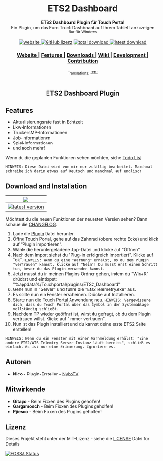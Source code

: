 <h1 align="center">ETS2 Dashboard</h1>

<div align="center">
  <strong>ETS2 Dashboard Plugin für Touch Portal</strong><br>
  Ein Plugin, um das Euro Truck Dashboard auf Ihrem Tablett anzuzeigen<br>
  <sub>Nur für Windows</sub>
</div>

<br>

<div align="center">
  <!-- Version -->
  <a href="https://nybotv.github.io/TP_ETS2_Plugin/">
    <img src="https://badge.fury.io/gh/NyboTV%2FTP_ETS2_Plugin.svg" alt="website">
  </a>
  <!-- License -->
  <a href="LICENSE">
    <a href="https://github.com/NyboTV/TP_ETS2_Plugin/blob/master/LICENSE"><img alt="GitHub lizenz" src="https://img.shields.io/github/license/NyboTV/TP_ETS2_Plugin"></a>
  </a>
  <!-- Downloads total -->
  <a href="https://github.com/NyboTV/TP_ETS2_Plugin/releases">
    <img src="https://img.shields.io/github/downloads/NyboTV/TP_ETS2_Plugin/total.svg" alt="total download">
  </a>
  <!-- Downloads latest release -->
  <a href="https://github.com/NyboTV/TP_ETS2_Plugin/releases/latest">
    <img src="https://img.shields.io/github/downloads/NyboTV/TP_ETS2_Plugin/latest/total.svg" alt="latest download">
  </a>
</div>

<div align="center">
  <h3>
    <a href="https://nybotv.github.io/TP_ETS2_Plugin/">
      Website
    </a>
    <span> | </span>
    <a href="#features">
      Features
    </a>
    <span> | </span>
    <a href="#download-and-installation">
      Downloads
    </a>
    <span> | </span>
    <a href="https://github.com/NyboTV/TP_ETS2_Plugin/wiki">
      Wiki
    </a>
    <span> | </span>
    <a href="#development">
      Development
    </a>
    <span> | </span>
    <a href="#contribution">
      Contribution
    </a>
  </h3>
</div>

<div align="center">
  <sub>Translations:</sub>
  <a href="README.md">
    <span>:en:</span>
  </a>
  
</div>
<br />

<h2 align="center">ETS2 Dashboard Plugin</h2>

## Features

- Aktualisierungsrate fast in Echtzeit
- Lkw-Informationen
- TruckersMP-Informationen
- Job-Informationen
- Spiel-Informationen
- und noch mehr!

Wenn du die geplanten Funktionen sehen möchten, siehe [Todo List](TODO.LIST)

`HINWEIS: Diese Datei wird von mir nur zufällig bearbeitet. Manchmal schreibe ich darin etwas auf Deutsch und manchmal auf englisch`

## Download and Installation

| ![](https://raw.githubusercontent.com/wiki/ryanoasis/nerd-fonts/screenshots/v1.0.x/windows-pass-sm.png)                                                                                                          |   
|:----------------------------------------------------------------------------------------------------------------------------------------------------------------------------------------------------------------:|
[![latest version](https://img.shields.io/github/downloads/NyboTV/TP_ETS2_Plugin/latest/ETS2_Dashboard.tpp.svg)](https://github.com/NyboTV/Tp_ETS2_Plugin/releases/latest/download/ETS2_Dashboard.tpp) | 

Möchtest du die neuen Funktionen der neuesten Version sehen? Dann schaue die [CHANGELOG](CHANGELOG.md).


1. Lade die [Plugin](https://github.com/NyboTV/Tp_ETS2_Plugin/releases/latest/download/ETS2_Dashboard.tpp) Datei herunter.
2. Öffne Touch Portal, gehe auf das Zahnrad (obere rechte Ecke) und klick auf "Plugin importieren".
3. Wähle die heruntergeladene .tpp-Datei und klicke auf "Öffnen".
4. Nach dem Import siehst du "Plug-in erfolgreich importiert". Klicke auf "ok". 
`HINWEIS: Wenn du eine "Warnung" erhälst, ob du dem Plugin "vertrauen" kannst, klicke auf "Nein"! Du musst erst einen Schritt tun, bevor du das Plugin verwenden kannst.`
6. Jetzt musst du in meinen Plugins Ordner gehen, indem du "Win+R" drückst und eintippst: "%appdata%/Touchportal/plugins/ETS2_Dashboard"
7. Gehe nun in "Server" und führe die "Ets2Telemetry.exe" aus. 
8. Es sollte nun ein Fenster erscheinen. Drücke auf Installieren.
9. Starte nun die Touch Portal Anwendung neu. 
`HINWEIS: Vergewissere dich, dass du Touch Portal über das Symbol in der Systemablage vollständig schließt.`
6. Nachdem TP wieder geöffnet ist, wirst du gefragt, ob du dem Plugin vertrauen willst. Klicke auf "Immer vertrauen".
7. Nun ist das Plugin installiert und du kannst deine erste ETS2 Seite erstellen!

`HINWEIS: Wenn du ein Fenster mit einer Warnmeldung erhälst: "Eine andere ETS2/ATS Telemtry Server Instanz läuft bereits", schließ es einfach. Es ist nur eine Erinnerung. Ignoriere es.`


## Autoren
- **Nico** - Plugin-Ersteller - [NyboTV](https://github.com/NyboTV)


## Mitwirkende
- **Gitago** - Beim Fixxen des Plugins geholfen!
- **Gargamosch** - Beim Fixxen des Plugins geholfen! 
- **Pjiesco** - Beim Fixxen des Plugins geholfen! 



## Lizenz
Dieses Projekt steht unter der MIT-Lizenz - siehe die [LICENSE](LICENSE) Datei für Details

[![FOSSA Status](https://app.fossa.com/api/projects/git%2Bgithub.com%2FNyboTV%2FTP_ETS2_Plugin.svg?type=large)](https://app.fossa.com/projects/git%2Bgithub.com%2FNyboTV%2FTP_ETS2_Plugin?ref=badge_large)
